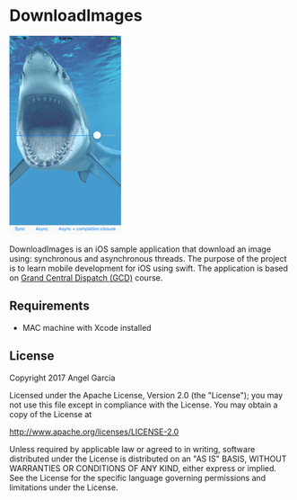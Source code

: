 # DownloadImages


![Scheme](/screenshots/SimulatorScreenShot-iPhone8Plus-2017-12-07at20.20.35.png)


DownloadImages is an iOS sample application that download an image using: synchronous and asynchronous threads.
The purpose of the project is to learn mobile development for iOS using swift.
The application is based on [Grand Central Dispatch (GCD)](https://www.udacity.com/course/grand-central-dispatch-gcd--ud576) course.


## Requirements
- MAC machine with Xcode installed



## License

Copyright 2017 Angel Garcia

Licensed under the Apache License, Version 2.0 (the "License"); you may not use this file except in compliance with the License. You may obtain a copy of the License at

http://www.apache.org/licenses/LICENSE-2.0

Unless required by applicable law or agreed to in writing, software distributed under the License is distributed on an "AS IS" BASIS, WITHOUT WARRANTIES OR CONDITIONS OF ANY KIND, either express or implied. See the License for the specific language governing permissions and limitations under the License.

